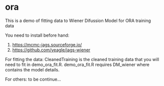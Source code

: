 # ora

This is a demo of fitting data to Wiener Difussion Model for ORA training data

You need to install before hand:

1. https://mcmc-jags.sourceforge.io/
2. https://github.com/yeagle/jags-wiener

For fitting the data:
CleanedTraining is the cleaned training data that you will need to fit in demo_ora_fit.R. 
demo_ora_fit.R requires DM_wiener where contains the model details.

For others:
to be continue...
